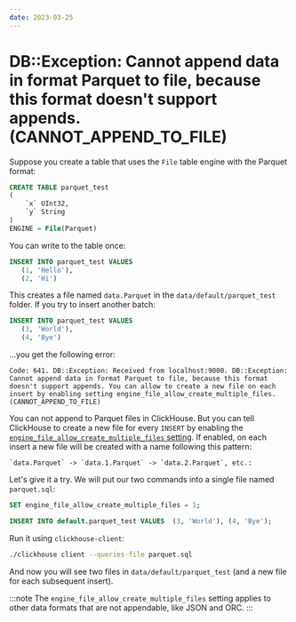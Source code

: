 ```yaml
---
date: 2023-03-25
---
```


# DB::Exception: Cannot append data in format Parquet to file, because this format doesn't support appends. (CANNOT_APPEND_TO_FILE)

Suppose you create a table that uses the `File` table engine with the Parquet format:

```sql
CREATE TABLE parquet_test
(
    `x` UInt32,
    `y` String
)
ENGINE = File(Parquet)
```

You can write to the table once:

```sql
INSERT INTO parquet_test VALUES
   (1, 'Hello'),
   (2, 'Hi')
```

This creates a file named `data.Parquet` in the `data/default/parquet_test` folder. If you try to insert another batch:

```sql
INSERT INTO parquet_test VALUES
   (3, 'World'),
   (4, 'Bye')
```

...you get the following error:

```response
Code: 641. DB::Exception: Received from localhost:9000. DB::Exception: Cannot append data in format Parquet to file, because this format doesn't support appends. You can allow to create a new file on each insert by enabling setting engine_file_allow_create_multiple_files. (CANNOT_APPEND_TO_FILE)
```

You can not append to Parquet files in ClickHouse. But you can tell ClickHouse to create a new file for every `INSERT` by enabling the [`engine_file_allow_create_multiple_files` setting](https://clickhouse.com/docs/en/operations/settings/settings#engine_file_allow_create_multiple_files). If enabled, on each insert a new file will be created with a name following this pattern:

    `data.Parquet` -> `data.1.Parquet` -> `data.2.Parquet`, etc.:

Let's give it a try. We will put our two commands into a single file named `parquet.sql`:

```sql
SET engine_file_allow_create_multiple_files = 1;

INSERT INTO default.parquet_test VALUES  (3, 'World'), (4, 'Bye');
```

Run it using `clickhouse-client`:

```bash
./clickhouse client --queries-file parquet.sql
```

And now you will see two files in `data/default/parquet_test` (and a new file for each subsequent insert).

:::note
The `engine_file_allow_create_multiple_files` setting applies to other data formats that are not appendable, like JSON and ORC.
:::
